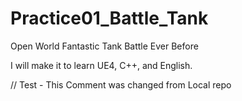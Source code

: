 # Practice01_Battle_Tank

Open World Fantastic Tank Battle Ever Before

I will make it to learn UE4, C++, and English.

// Test - This Comment was changed from Local repo

